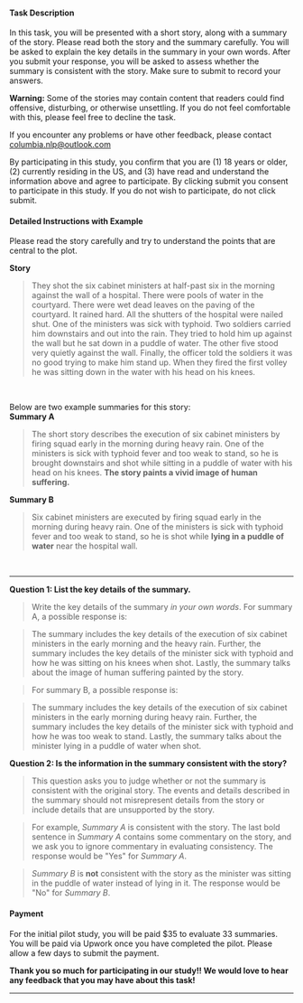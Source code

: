 #### Task Description
In this task, you will be presented with a short story, along with a summary of the story. Please read both the story and the summary carefully. You will be asked to explain the key details in the summary in your own words. After you submit your response, you will be asked to assess whether the summary is consistent with the story. Make sure to submit to record your answers.

**Warning:** Some of the stories may contain content that readers could find offensive, disturbing, or otherwise unsettling. If you do not feel comfortable with this, please feel free to decline the task.

If you encounter any problems or have other feedback, please contact columbia.nlp@outlook.com

By participating in this study, you confirm that you are (1) 18 years or older, (2) currently residing in the US, and (3) have read and understand the information above and agree to participate. By clicking submit you consent to participate in this study. If you do not wish to participate, do not click submit.

#### Detailed Instructions with Example
Please read the story carefully and try to understand the points that are central to the plot. 

**Story**
>They shot the six cabinet ministers at half-past six in the morning against the wall of a hospital. There were pools of water in the courtyard. There were wet dead leaves on the paving of the courtyard. It rained hard. All the shutters of the hospital were nailed shut. One of the ministers was sick with typhoid. Two soldiers carried him downstairs and out into the rain. They tried to hold him up against the wall but he sat down in a puddle of water. The other five stood very quietly against the wall. Finally, the officer told the soldiers it was no good trying to make him stand up. When they fired the first volley he was sitting down in the water with his head on his knees.

&nbsp;

Below are two example summaries for this story:\
**Summary A**
>The short story describes the execution of six cabinet ministers by firing squad early in the morning during heavy rain. One of the ministers is sick with typhoid fever and too weak to stand, so he is brought downstairs and shot while sitting in a puddle of water with his head on his knees. **The story paints a vivid image of human suffering.**

**Summary B**
>Six cabinet ministers are executed by firing squad early in the morning during heavy rain. One of the ministers is sick with typhoid fever and too weak to stand, so he is shot while **lying in a puddle of water** near the hospital wall.

&nbsp;

---

**Question 1: List the key details of the summary.**

>Write the key details of the summary *in your own words*. For summary A, a possible response is:

>The summary includes the key details of the execution of six cabinet ministers in the early morning and the heavy rain.
>Further, the summary includes the key details of the minister sick with typhoid and how he was sitting on his knees when shot.
>Lastly, the summary talks about the image of human suffering painted by the story.

>For summary B, a possible response is:

>The summary includes the key details of the execution of six cabinet ministers in the early morning during heavy rain.
>Further, the summary includes the key details of the minister sick with typhoid and how he was too weak to stand.
>Lastly, the summary talks about the minister lying in a puddle of water when shot.

**Question 2: Is the information in the summary consistent with the story?**
>This question asks you to judge whether or not the summary is consistent with the original story. The events and details described in the summary should not misrepresent details from the story or include details that are unsupported by the story.

>For example, *Summary A* is consistent with the story. The last bold sentence in *Summary A* contains some commentary on the story, and we ask you to ignore commentary in evaluating consistency. The response would be "Yes" for *Summary A*.

>*Summary B* is **not** consistent with the story as the minister was sitting in the puddle of water instead of lying in it. The response would be "No" for *Summary B*.

#### Payment
For the initial pilot study, you will be paid $35 to evaluate 33 summaries. You will be paid via Upwork once you have completed the pilot. Please allow a few days to submit the payment. 

**Thank you so much for participating in our study!! We would love to hear any feedback that you may have about this task!**

---
